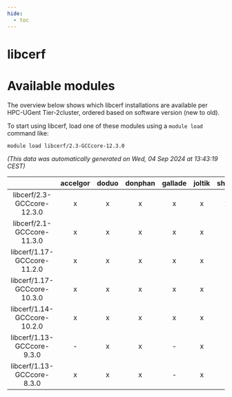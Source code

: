 ```yaml
---
hide:
  - toc
---
```


libcerf
=======

# Available modules


The overview below shows which libcerf installations are available per HPC-UGent Tier-2cluster, ordered based on software version (new to old).

To start using libcerf, load one of these modules using a `module load` command like:

```shell
module load libcerf/2.3-GCCcore-12.3.0
```

*(This data was automatically generated on Wed, 04 Sep 2024 at 13:43:19 CEST)*  

| |accelgor|doduo|donphan|gallade|joltik|shinx|skitty|
| :---: | :---: | :---: | :---: | :---: | :---: | :---: | :---: |
|libcerf/2.3-GCCcore-12.3.0|x|x|x|x|x|x|x|
|libcerf/2.1-GCCcore-11.3.0|x|x|x|x|x|-|x|
|libcerf/1.17-GCCcore-11.2.0|x|x|x|x|x|-|x|
|libcerf/1.17-GCCcore-10.3.0|x|x|x|x|x|-|x|
|libcerf/1.14-GCCcore-10.2.0|x|x|x|x|x|-|x|
|libcerf/1.13-GCCcore-9.3.0|-|x|x|-|x|-|x|
|libcerf/1.13-GCCcore-8.3.0|x|x|x|-|x|-|x|
